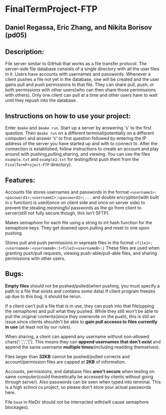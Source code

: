 # FinalTermProject-FTP
## Daniel Regassa, Eric Zhang, and Nikita Borisov (pd05)

## Description:
   File server similar to GitHub that works as a file transfer protocol. The server-side file database consists of a single
  directory with all the user files in it. Users have accounts with usernames and passwords. Whenever a client pushes a file
  not yet in the database, one will be created and the user gains pull and push permissions to that file. They can share
  pull, push, or both permissions with other users(who can then share those perimissions with others). Only one client can pull
  at a time and other users have to wait until they repush into the database.
  
## Instructions on how to use your project:
   Enter ```$make``` and ```$make run```. Start up a server by answering 's' to the first question. Then ```$make run``` on a 
  different terminal(potentially on a different computer) and answer 'c' to first question followed by entering the IP address
  of the server you have started up and with to connect to. 
    After the connection is established, follow instructions to create an account and play around with pushing,pulling,sharing,
   and viewing. You can use the files ```example.txt``` and ```example2.txt``` for testing(first push them from the
   ```FinalTermProject-FTP``` directory).
   
   ## Features:
   Accounts file stores usernames and passwords in the format ```<username1>:<password1>;<username2>:<password2>;...``` and 
   double encryption(with built in c function) is used(once on client side and once on server side) to prevent the stealing
   *meaningful* passwords as the go from client to server(still not fully secure though, this isn't SFTP). 
     
   Makes semaphore for each file using a string to int hash function for the semaphore keys. They get downed upon pulling and
   reset to one upon pushing.
     
   Stores pull and push permissions in sepreate files in the format ```<file1>;<usernameA>:<usernameB>:|<file2><usernameB>:|```
   These files are used when granting push/pull requests, viewing push-able/pull-able files, and sharing permissions with
     other users.
     
   ## Bugs:
   **Empty files** should not be pushed/pulled(when pushing, you must specify a path to a file that exists and contains
   some data) If client program freezes up due to this bug, it should be rerun. 
     
   If a client can't pull a file that is in use, they can push into that file(upping the semaphore) 
   and pull what they pushed. While they still won't be able to pull the original contents(since they overwrote on
   the push), this is still an issue since clients shouldn't be able to **gain pull accesss to files currently in use**
   (at least not by our rules).
     
   When sharing, a client can append any username without non-allowed chars(':',';','|'). This means they can **append
   usernames that don't exist** and append the same username **multiple times**(including readding themselves).
     
   Files larger than **32KB** cannot be pushed/pulled corrects and account/permission files are capped at **2KB** of information.
     
   Accounts, permissions, and database files **aren't secure** when testing on same computer(could theoretically be accessed
   by clients without going through server). Also passwords can be seen when typed into terminal. This is a high school cs
   project, so please don't store your actual passwords here.
     
   File ```base``` in fileDir should not be interracted with(will cause semaphore blockages).
